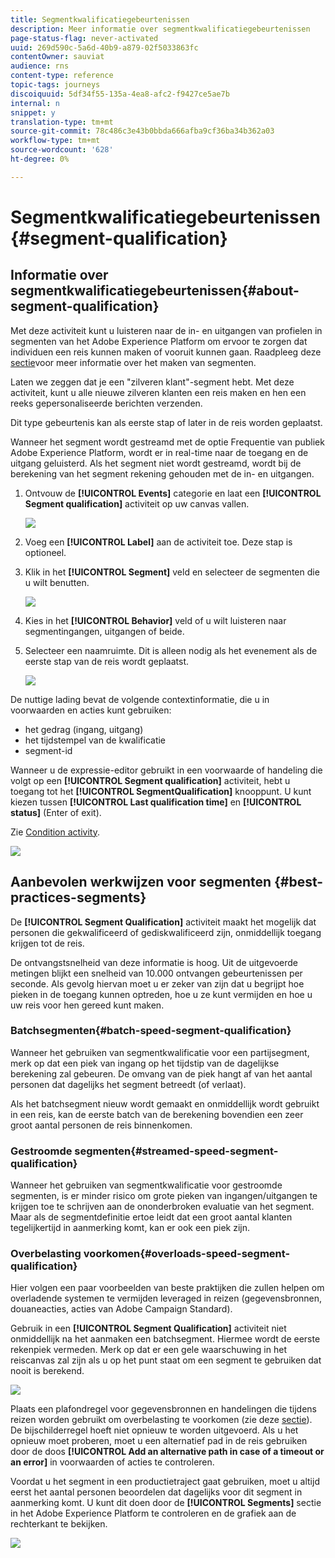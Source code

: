 ```yaml
---
title: Segmentkwalificatiegebeurtenissen
description: Meer informatie over segmentkwalificatiegebeurtenissen
page-status-flag: never-activated
uuid: 269d590c-5a6d-40b9-a879-02f5033863fc
contentOwner: sauviat
audience: rns
content-type: reference
topic-tags: journeys
discoiquuid: 5df34f55-135a-4ea8-afc2-f9427ce5ae7b
internal: n
snippet: y
translation-type: tm+mt
source-git-commit: 78c486c3e43b0bbda666afba9cf36ba34b362a03
workflow-type: tm+mt
source-wordcount: '628'
ht-degree: 0%

---
```



# Segmentkwalificatiegebeurtenissen {#segment-qualification}

## Informatie over segmentkwalificatiegebeurtenissen{#about-segment-qualification}

Met deze activiteit kunt u luisteren naar de in- en uitgangen van profielen in segmenten van het Adobe Experience Platform om ervoor te zorgen dat individuen een reis kunnen maken of vooruit kunnen gaan. Raadpleeg deze [sectie](../segment/about-segments.md)voor meer informatie over het maken van segmenten.

Laten we zeggen dat je een &quot;zilveren klant&quot;-segment hebt. Met deze activiteit, kunt u alle nieuwe zilveren klanten een reis maken en hen een reeks gepersonaliseerde berichten verzenden.

Dit type gebeurtenis kan als eerste stap of later in de reis worden geplaatst.

Wanneer het segment wordt gestreamd met de optie Frequentie van publiek Adobe Experience Platform, wordt er in real-time naar de toegang en de uitgang geluisterd. Als het segment niet wordt gestreamd, wordt bij de berekening van het segment rekening gehouden met de in- en uitgangen.

1. Ontvouw de **[!UICONTROL Events]** categorie en laat een **[!UICONTROL Segment qualification]** activiteit op uw canvas vallen.

   ![](../assets/segment5.png)

1. Voeg een **[!UICONTROL Label]** aan de activiteit toe. Deze stap is optioneel.

1. Klik in het **[!UICONTROL Segment]** veld en selecteer de segmenten die u wilt benutten.

   ![](../assets/segment6.png)

1. Kies in het **[!UICONTROL Behavior]** veld of u wilt luisteren naar segmentingangen, uitgangen of beide.

1. Selecteer een naamruimte. Dit is alleen nodig als het evenement als de eerste stap van de reis wordt geplaatst.

   ![](../assets/segment7.png)

De nuttige lading bevat de volgende contextinformatie, die u in voorwaarden en acties kunt gebruiken:

* het gedrag (ingang, uitgang)
* het tijdstempel van de kwalificatie
* segment-id

Wanneer u de expressie-editor gebruikt in een voorwaarde of handeling die volgt op een **[!UICONTROL Segment qualification]** activiteit, hebt u toegang tot het **[!UICONTROL SegmentQualification]** knooppunt. U kunt kiezen tussen **[!UICONTROL Last qualification time]** en **[!UICONTROL status]** (Enter of exit).

Zie [Condition activity](../building-journeys/condition-activity.md#about_condition).

![](../assets/segment8.png)

## Aanbevolen werkwijzen voor segmenten {#best-practices-segments}

De **[!UICONTROL Segment Qualification]** activiteit maakt het mogelijk dat personen die gekwalificeerd of gediskwalificeerd zijn, onmiddellijk toegang krijgen tot de reis.

De ontvangstsnelheid van deze informatie is hoog. Uit de uitgevoerde metingen blijkt een snelheid van 10.000 ontvangen gebeurtenissen per seconde. Als gevolg hiervan moet u er zeker van zijn dat u begrijpt hoe pieken in de toegang kunnen optreden, hoe u ze kunt vermijden en hoe u uw reis voor hen gereed kunt maken.

### Batchsegmenten{#batch-speed-segment-qualification}

Wanneer het gebruiken van segmentkwalificatie voor een partijsegment, merk op dat een piek van ingang op het tijdstip van de dagelijkse berekening zal gebeuren. De omvang van de piek hangt af van het aantal personen dat dagelijks het segment betreedt (of verlaat).

Als het batchsegment nieuw wordt gemaakt en onmiddellijk wordt gebruikt in een reis, kan de eerste batch van de berekening bovendien een zeer groot aantal personen de reis binnenkomen.

### Gestroomde segmenten{#streamed-speed-segment-qualification}

Wanneer het gebruiken van segmentkwalificatie voor gestroomde segmenten, is er minder risico om grote pieken van ingangen/uitgangen te krijgen toe te schrijven aan de ononderbroken evaluatie van het segment. Maar als de segmentdefinitie ertoe leidt dat een groot aantal klanten tegelijkertijd in aanmerking komt, kan er ook een piek zijn.

### Overbelasting voorkomen{#overloads-speed-segment-qualification}

Hier volgen een paar voorbeelden van beste praktijken die zullen helpen om overladende systemen te vermijden leveraged in reizen (gegevensbronnen, douaneacties, acties van Adobe Campaign Standard).

Gebruik in een **[!UICONTROL Segment Qualification]** activiteit niet onmiddellijk na het aanmaken een batchsegment. Hiermee wordt de eerste rekenpiek vermeden. Merk op dat er een gele waarschuwing in het reiscanvas zal zijn als u op het punt staat om een segment te gebruiken dat nooit is berekend.

![](../assets/segment-error.png)

Plaats een plafondregel voor gegevensbronnen en handelingen die tijdens reizen worden gebruikt om overbelasting te voorkomen (zie deze [sectie](../api/capping.md)). De bijschilderregel hoeft niet opnieuw te worden uitgevoerd. Als u het opnieuw moet proberen, moet u een alternatief pad in de reis gebruiken door de doos **[!UICONTROL Add an alternative path in case of a timeout or an error]** in voorwaarden of acties te controleren.

Voordat u het segment in een productietraject gaat gebruiken, moet u altijd eerst het aantal personen beoordelen dat dagelijks voor dit segment in aanmerking komt. U kunt dit doen door de **[!UICONTROL Segments]** sectie in het Adobe Experience Platform te controleren en de grafiek aan de rechterkant te bekijken.

![](../assets/segment-overload.png)
